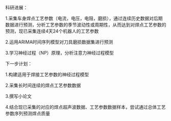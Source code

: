 科研进展：

1.采集车身焊点工艺参数（电流，电压，电阻，磨损），通过连续历史数据对后期数据进行预测，分析工艺参数的季节波动性或周期性，从而达到对焊点工艺参数的预测，现已采集连续4天24个机器人的工艺参数

2.运用ARIMA时间序列模型对刀具磨损数据集进行预测

3.学习神经过程（NP）原理，分析注意力神经过程模型



下一步计划：

1.构建适用于焊接工艺参数的神经过程模型

2.采集长时间连续的焊点工艺参数数据

3.撰写小论文

4.结合现已采集的对应的焊点超声波数据、工艺参数数据样本，尝试通过总体工艺参数序列预测焊点质量
